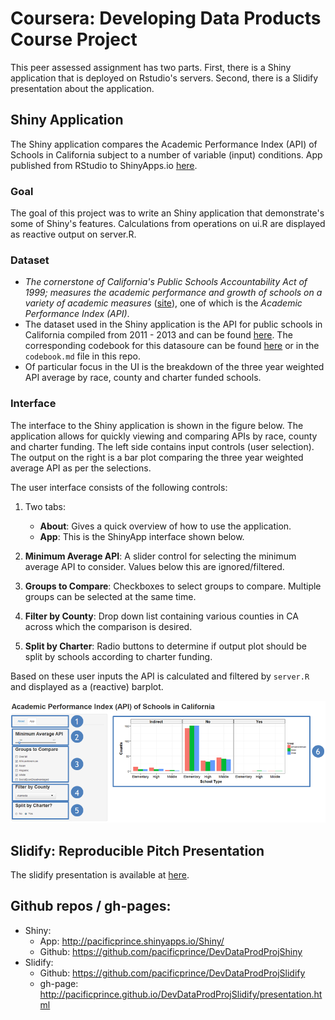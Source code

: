 # Coursera: Developing Data Products Course Project

This peer assessed assignment has two parts. First, there is a Shiny application that is deployed on Rstudio's servers. Second, there is a Slidify presentation about the application.

## Shiny Application

The Shiny application compares the Academic Performance Index (API) of Schools in California subject to a number of variable (input) conditions. App published from RStudio to ShinyApps.io [here](http://pacificprince.shinyapps.io/Shiny/).


### Goal

The goal of this project was to write an Shiny application that demonstrate's some of Shiny's features. Calculations from operations on ui.R are displayed as reactive output on server.R.

### Dataset
- *The cornerstone of California's Public Schools Accountability Act of 1999; measures the academic performance and growth of schools on a variety of academic measures* ([site](http://www.cde.ca.gov/ta/ac/)), one of which is the *Academic Performance Index (API)*. 
- The dataset used in the Shiny application is the API for public schools in California compiled from 2011 - 2013 and can be found [here](http://www.cde.ca.gov/ta/ac/ap/apidatafiles.asp). The corresponding codebook for this datasoure can be found [here](http://www.cde.ca.gov/ta/ac/ap/reclayoutApiAvg.asp) or in the `codebook.md` file in this repo. 
- Of particular focus in the UI is the breakdown of the three year weighted API average by race, county and charter funded schools.

### Interface
The interface to the Shiny application is shown in the figure below. The application allows for quickly viewing and comparing APIs by race, county and charter funding. The left side contains input controls (user selection). The output on the right is a bar plot comparing the three year weighted average API as per the selections.

The user interface consists of the following controls:

1. Two tabs:
	- **About**: Gives a quick overview of how to use the application.
	- **App**: This is the ShinyApp interface shown below.

2. **Minimum Average API**: A slider control for selecting the minimum average API to consider. Values below this are ignored/filtered.

3. **Groups to Compare**: Checkboxes to select groups to compare. Multiple groups can be selected at the same time.

4. **Filter by County**: Drop down list containing various counties in CA across which the comparison is desired.

5. **Split by Charter**: Radio buttons to determine if output plot should be split by schools according to charter funding.


Based on these user inputs the API is calculated and filtered by `server.R` and displayed as a (reactive) barplot.

![ShinyApp Interface](assets/img/how_to_use.png)

## Slidify: Reproducible Pitch Presentation

The slidify presentation is available at [here](http://pacificprince.github.io/DevDataProdProjSlidify/presentation.html).

## Github repos / gh-pages:
- Shiny: 
  - App: http://pacificprince.shinyapps.io/Shiny/
  - Github: https://github.com/pacificprince/DevDataProdProjShiny
- Slidify: 
  - Github: https://github.com/pacificprince/DevDataProdProjSlidify
  - gh-page: http://pacificprince.github.io/DevDataProdProjSlidify/presentation.html

